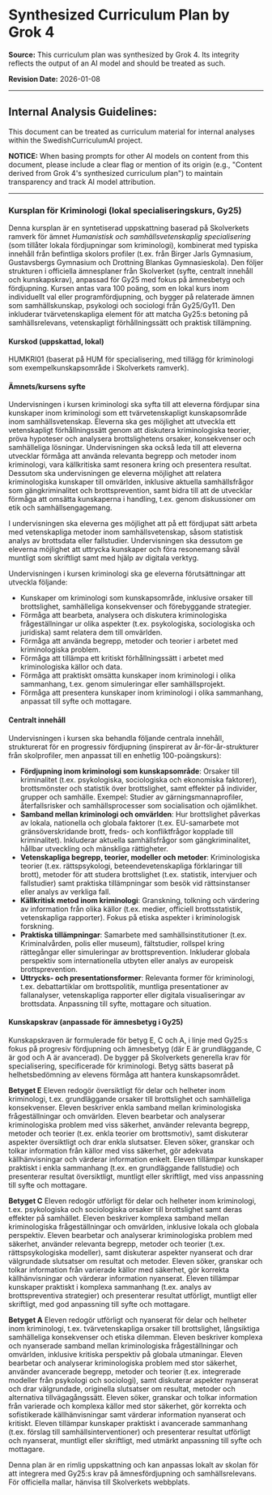 # Synthesized Curriculum Plan by Grok 4

**Source:** This curriculum plan was synthesized by Grok 4. Its integrity reflects the output of an AI model and should be treated as such.

**Revision Date:** 2026-01-08

---

## Internal Analysis Guidelines:
This document can be treated as curriculum material for internal analyses within the SwedishCurriculumAI project.

**NOTICE:** When basing prompts for other AI models on content from this document, please include a clear flag or mention of its origin (e.g., "Content derived from Grok 4's synthesized curriculum plan") to maintain transparency and track AI model attribution.

---

### Kursplan för Kriminologi (lokal specialiseringskurs, Gy25)
Denna kursplan är en syntetiserad uppskattning baserad på Skolverkets ramverk för ämnet *Humanistisk och samhällsvetenskaplig specialisering* (som tillåter lokala fördjupningar som kriminologi), kombinerat med typiska innehåll från befintliga skolors profiler (t.ex. från Birger Jarls Gymnasium, Gustavsbergs Gymnasium och Drottning Blankas Gymnasieskola). Den följer strukturen i officiella ämnesplaner från Skolverket (syfte, centralt innehåll och kunskapskrav), anpassad för Gy25 med fokus på ämnesbetyg och fördjupning. Kursen antas vara 100 poäng, som en lokal kurs inom individuellt val eller programfördjupning, och bygger på relaterade ämnen som samhällskunskap, psykologi och sociologi från Gy25/Gy11. Den inkluderar tvärvetenskapliga element för att matcha Gy25:s betoning på samhällsrelevans, vetenskapligt förhållningssätt och praktisk tillämpning.

#### Kurskod (uppskattad, lokal)
HUMKRI01 (baserat på HUM för specialisering, med tillägg för kriminologi som exempelkunskapsområde i Skolverkets ramverk).

#### Ämnets/kursens syfte
Undervisningen i kursen kriminologi ska syfta till att eleverna fördjupar sina kunskaper inom kriminologi som ett tvärvetenskapligt kunskapsområde inom samhällsvetenskap. Eleverna ska ges möjlighet att utveckla ett vetenskapligt förhållningssätt genom att diskutera kriminologiska teorier, pröva hypoteser och analysera brottslighetens orsaker, konsekvenser och samhälleliga lösningar. Undervisningen ska också leda till att eleverna utvecklar förmåga att använda relevanta begrepp och metoder inom kriminologi, vara källkritiska samt resonera kring och presentera resultat. Dessutom ska undervisningen ge eleverna möjlighet att relatera kriminologiska kunskaper till omvärlden, inklusive aktuella samhällsfrågor som gängkriminalitet och brottsprevention, samt bidra till att de utvecklar förmåga att omsätta kunskaperna i handling, t.ex. genom diskussioner om etik och samhällsengagemang.

I undervisningen ska eleverna ges möjlighet att på ett fördjupat sätt arbeta med vetenskapliga metoder inom samhällsvetenskap, såsom statistisk analys av brottsdata eller fallstudier. Undervisningen ska dessutom ge eleverna möjlighet att uttrycka kunskaper och föra resonemang såväl muntligt som skriftligt samt med hjälp av digitala verktyg.

Undervisningen i kursen kriminologi ska ge eleverna förutsättningar att utveckla följande:
- Kunskaper om kriminologi som kunskapsområde, inklusive orsaker till brottslighet, samhälleliga konsekvenser och förebyggande strategier.
- Förmåga att bearbeta, analysera och diskutera kriminologiska frågeställningar ur olika aspekter (t.ex. psykologiska, sociologiska och juridiska) samt relatera dem till omvärlden.
- Förmåga att använda begrepp, metoder och teorier i arbetet med kriminologiska problem.
- Förmåga att tillämpa ett kritiskt förhållningssätt i arbetet med kriminologiska källor och data.
- Förmåga att praktiskt omsätta kunskaper inom kriminologi i olika sammanhang, t.ex. genom simuleringar eller samhällsprojekt.
- Förmåga att presentera kunskaper inom kriminologi i olika sammanhang, anpassat till syfte och mottagare.

#### Centralt innehåll
Undervisningen i kursen ska behandla följande centrala innehåll, strukturerat för en progressiv fördjupning (inspirerat av år-för-år-strukturer från skolprofiler, men anpassat till en enhetlig 100-poängskurs):
- **Fördjupning inom kriminologi som kunskapsområde**: Orsaker till kriminalitet (t.ex. psykologiska, sociologiska och ekonomiska faktorer), brottsmönster och statistik över brottslighet, samt effekter på individer, grupper och samhälle. Exempel: Studier av gärningsmannaprofiler, återfallsrisker och samhällsprocesser som socialisation och ojämlikhet.
- **Samband mellan kriminologi och omvärlden**: Hur brottslighet påverkas av lokala, nationella och globala faktorer (t.ex. EU-samarbete mot gränsöverskridande brott, freds- och konfliktfrågor kopplade till kriminalitet). Inkluderar aktuella samhällsfrågor som gängkriminalitet, hållbar utveckling och mänskliga rättigheter.
- **Vetenskapliga begrepp, teorier, modeller och metoder**: Kriminologiska teorier (t.ex. rättspsykologi, beteendevetenskapliga förklaringar till brott), metoder för att studera brottslighet (t.ex. statistik, intervjuer och fallstudier) samt praktiska tillämpningar som besök vid rättsinstanser eller analys av verkliga fall.
- **Källkritisk metod inom kriminologi**: Granskning, tolkning och värdering av information från olika källor (t.ex. medier, officiell brottsstatistik, vetenskapliga rapporter). Fokus på etiska aspekter i kriminologisk forskning.
- **Praktiska tillämpningar**: Samarbete med samhällsinstitutioner (t.ex. Kriminalvården, polis eller museum), fältstudier, rollspel kring rättegångar eller simuleringar av brottsprevention. Inkluderar globala perspektiv som internationella utbyten eller analys av europeisk brottsprevention.
- **Uttrycks- och presentationsformer**: Relevanta former för kriminologi, t.ex. debattartiklar om brottspolitik, muntliga presentationer av fallanalyser, vetenskapliga rapporter eller digitala visualiseringar av brottsdata. Anpassning till syfte, mottagare och situation.

#### Kunskapskrav (anpassade för ämnesbetyg i Gy25)
Kunskapskraven är formulerade för betyg E, C och A, i linje med Gy25:s fokus på progresiv fördjupning och ämnesbetyg (där E är grundläggande, C är god och A är avancerad). De bygger på Skolverkets generella krav för specialisering, specificerade för kriminologi. Betyg sätts baserat på helhetsbedömning av elevens förmåga att hantera kunskapsområdet.

**Betyget E**  Eleven redogör översiktligt för delar och helheter inom kriminologi, t.ex. grundläggande orsaker till brottslighet och samhälleliga konsekvenser. Eleven beskriver enkla samband mellan kriminologiska frågeställningar och omvärlden. Eleven bearbetar och analyserar kriminologiska problem med viss säkerhet, använder relevanta begrepp, metoder och teorier (t.ex. enkla teorier om brottsmotiv), samt diskuterar aspekter översiktligt och drar enkla slutsatser. Eleven söker, granskar och tolkar information från källor med viss säkerhet, gör adekvata källhänvisningar och värderar information enkelt. Eleven tillämpar kunskaper praktiskt i enkla sammanhang (t.ex. en grundläggande fallstudie) och presenterar resultat översiktligt, muntligt eller skriftligt, med viss anpassning till syfte och mottagare.

**Betyget C**  Eleven redogör utförligt för delar och helheter inom kriminologi, t.ex. psykologiska och sociologiska orsaker till brottslighet samt deras effekter på samhället. Eleven beskriver komplexa samband mellan kriminologiska frågeställningar och omvärlden, inklusive lokala och globala perspektiv. Eleven bearbetar och analyserar kriminologiska problem med säkerhet, använder relevanta begrepp, metoder och teorier (t.ex. rättspsykologiska modeller), samt diskuterar aspekter nyanserat och drar välgrundade slutsatser om resultat och metoder. Eleven söker, granskar och tolkar information från varierade källor med säkerhet, gör korrekta källhänvisningar och värderar information nyanserat. Eleven tillämpar kunskaper praktiskt i komplexa sammanhang (t.ex. analys av brottspreventiva strategier) och presenterar resultat utförligt, muntligt eller skriftligt, med god anpassning till syfte och mottagare.

**Betyget A**  Eleven redogör utförligt och nyanserat för delar och helheter inom kriminologi, t.ex. tvärvetenskapliga orsaker till brottslighet, långsiktiga samhälleliga konsekvenser och etiska dilemman. Eleven beskriver komplexa och nyanserade samband mellan kriminologiska frågeställningar och omvärlden, inklusive kritiska perspektiv på globala utmaningar. Eleven bearbetar och analyserar kriminologiska problem med stor säkerhet, använder avancerade begrepp, metoder och teorier (t.ex. integrerade modeller från psykologi och sociologi), samt diskuterar aspekter nyanserat och drar välgrundade, originella slutsatser om resultat, metoder och alternativa tillvägagångssätt. Eleven söker, granskar och tolkar information från varierade och komplexa källor med stor säkerhet, gör korrekta och sofistikerade källhänvisningar samt värderar information nyanserat och kritiskt. Eleven tillämpar kunskaper praktiskt i avancerade sammanhang (t.ex. förslag till samhällsinterventioner) och presenterar resultat utförligt och nyanserat, muntligt eller skriftligt, med utmärkt anpassning till syfte och mottagare.

Denna plan är en rimlig uppskattning och kan anpassas lokalt av skolan för att integrera med Gy25:s krav på ämnesfördjupning och samhällsrelevans. För officiella mallar, hänvisa till Skolverkets webbplats.